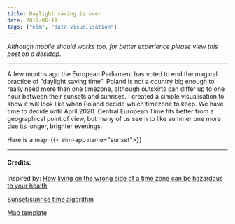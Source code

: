 ```yaml
---
title: Daylight saving is over
date: 2019-06-19
tags: ["elm", "data-visualisation"]
---
```


_Although mobile should works too, for better experience please view this post on a desktop._

---

A few months ago the European Parliament has voted to end the magical practice of "daylight saving time". Poland is not a country big enough to really need more than one timezone, although outskirts can differ up to one hour between their sunsets and sunrises. I created a simple visualisation to show it will look like when Poland decide which timezone to keep. We have time to decide until April 2020. Central European Time fits better from a geographical point of view, but many of us seem to like summer one more due its longer, brighter evenings.      

Here is a map:
{{< elm-app name="sunset">}}

--- 
#### Credits: 

Inspired by: [How living on the wrong side of a time zone can be hazardous to your health ](https://www.washingtonpost.com/business/2019/04/19/how-living-wrong-side-time-zone-can-be-hazardous-your-health/)

[Sunset/sunrise time algorithm](https://edwilliams.org/sunrise_sunset_example.htm)

[Map template](https://commons.wikimedia.org/wiki/File:Gminy_Polski_wed%C5%82ug_rodzaju.svg)